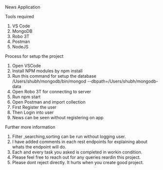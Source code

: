 News Application

Tools required
1. VS Code
2. MongoDB
3. Robo 3T
4. Postman
5. NodeJS

Process for setup the project
1. Open VSCode
2. Install NPM modules by npm install
3. Run this command for setup the database
    /Users/shubh/mongodb/bin/mongod --dbpath=/Users/shubh/mongodb-data
4. Open Robo 3T for connecting to server
5. Run npm start
6. Open Postman and import collection
7. First Register the user
8. Then Login into user
9. News can be seen without registering on app

Further more information

1. Filter ,searching,sorting can be run without logging user.
2. I have added comments in each rest endpoints for explaining about whats the endpoint will do.
3. Each and every task you asked is completed in workin condition.
4. Please feel free to reach out for any queries reardin this project.
5. Please dont reject directly. It hurts when you create good project.